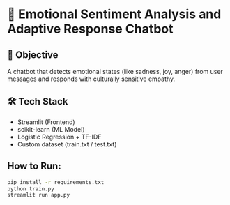 # 🤖 Emotional Sentiment Analysis and Adaptive Response Chatbot

## 🎯 Objective
A chatbot that detects emotional states (like sadness, joy, anger) from user messages and responds with culturally sensitive empathy.

## 🛠️ Tech Stack
- Streamlit (Frontend)
- scikit-learn (ML Model)
- Logistic Regression + TF-IDF
- Custom dataset (train.txt / test.txt)

##  How to Run:

```bash
pip install -r requirements.txt
python train.py
streamlit run app.py
